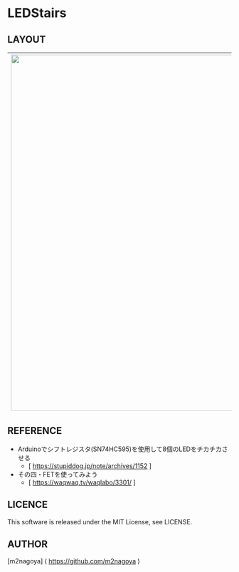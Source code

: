 # LEDStairs

## LAYOUT
|<img width=800 src="https://user-images.githubusercontent.com/51310989/81471835-ec5ead00-922e-11ea-9b47-387d31189313.png">|<img src="https://user-images.githubusercontent.com/51310989/81473295-6b0c1800-9238-11ea-99a6-4bf1741ccb29.gif">
|:---:|:---:|

## REFERENCE
- Arduinoでシフトレジスタ(SN74HC595)を使用して8個のLEDをチカチカさせる  
  - [ https://stupiddog.jp/note/archives/1152 ]  
- その四・FETを使ってみよう    
  - [ https://waqwaq.tv/waqlabo/3301/ ]  

## LICENCE
This software is released under the MIT License, see LICENSE.

## AUTHOR
[m2nagoya] ( https://github.com/m2nagoya )
